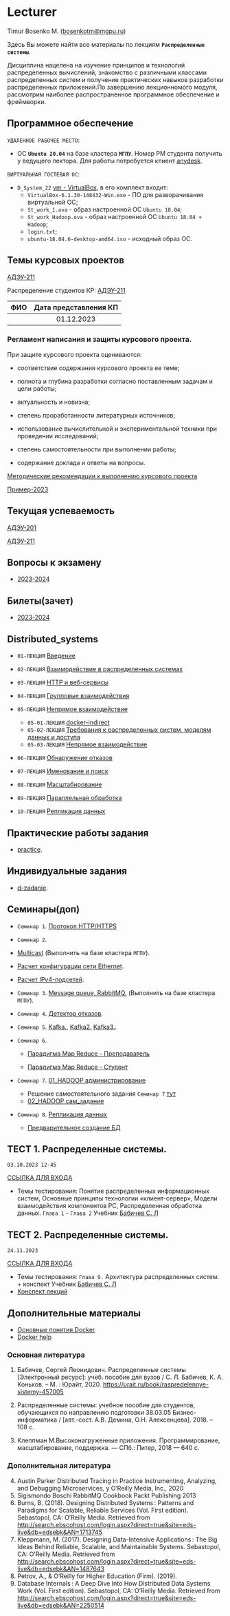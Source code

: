 # Lecturer
Timur Bosenko M. (bosenkotm@mgpu.ru)

Здесь Вы можете найти все материалы по лекциям **`Распределенные системы`**.

Дисциплина нацелена на изучение принципов и технологий распределенных вычислений, знакомство с различными классами распределенных систем и получение практических навыков разработки распределенных приложений.По завершению лекционномого модуля, рассмотрим наиболее распространенное программное обеспечение и фреймворки.

## Программное обеспечение 
   
 `УДАЛЕННОЕ РАБОЧЕЕ МЕСТО`:
   
 - OC **`Ubuntu 20.04`** на базе кластера **`МГПУ`**. Номер РМ студента получить у ведущего лектора. Для работы потребуется клиент [anydesk](  https://anydesk.com/en/downloads/windows).
   
 `ВИРТУАЛЬНАЯ ГОСТЕВАЯ ОС`:
 
 - `D_System_22` [vm - VirtualBox](https://disk.yandex.ru/d/RTZvbDhtfXInMg), в его комплект входит:
    - `VirtualBox-6.1.30-148432-Win.exe` - ПО для разворачивания виртуальной ОС; 
    - `St_work_1.ova` - образ настроенной ОС `Ubuntu 18.04`;
    - `St_work_Hadoop.ova` - образ настроенной ОС `Ubuntu 18.04 + Hadoop`;
    - `login.txt`;
    - `ubuntu-18.04.6-desktop-amd64.iso` - исходный образ ОС.
    
## Темы курсовых проектов
   [АДЭУ-211](https://docs.google.com/spreadsheets/d/1vH9CPcBrWd2rGgXVlzg4eaXm8DNor1-3s4Um11_e2hA/edit?usp=sharing)

   Распределение студентов КР:
[АДЭУ-211](/kp/УтвКП_АДЭУ-211-2023.pdf)
   
   | ФИО  | Дата представления КП |
| --------------| :---: |
|   | 01.12.2023    |

   
   ### Регламент написания и защиты курсового проекта.

При защите курсового проекта оцениваются:
- соответствие содержания курсового проекта ее теме;

- полнота и глубина разработки согласно поставленным задачам и цели работы;

- актуальность и новизна;

- степень проработанности литературных источников;

- использование вычислительной и экспериментальной техники при проведении исследований;

- степень самостоятельности при выполнении работы;

- содержание доклада и ответы на вопросы.

[Методические рекомендации к выполнению курсового проекта](https://disk.yandex.ru/i/6_ypM5IRQTfpBA)

[Пример-2023](https://disk.yandex.ru/d/p31hgz487lPzzQ)
## Текущая успеваемость
 [АДЭУ-201](https://docs.google.com/spreadsheets/d/1NOTUaM9YFTO9QEV7WKDY1KJoWyKj5iSkfVdgChCiw_o/edit?usp=sharing)

 [АДЭУ-211](https://docs.google.com/spreadsheets/d/1rwdG4OYKxMX2NpclxNVn-L5Y_67TCcN1Y9awgpJACAA/edit?usp=sharing)

## Вопросы к экзамену

- [2023-2024](/examp_ds_2022_2023.pdf)

## Билеты(зачет)

- [2023-2024](/examp2022/Билеты%20экзамен%20Распределенные%20системы%20ТП-191.pdf)

## Distributed_systems

- `01-ЛЕКЦИЯ` [Введение](lectures/1-intro.pdf)

- `02-ЛЕКЦИЯ` [Взаимодействие в распределенных системах](/lectures/02-ЛЕКЦИЯ_Взаимодействие%20между.pdf)

- `03-ЛЕКЦИЯ` [HTTP и веб-сервисы](/lectures/03-ЛЕКЦИЯ_HTTP%20и%20веб-сервисы.pdf)

- `04-ЛЕКЦИЯ` [Групповые взаимодействия](lectures//lectures/04-ЛЕКЦИЯ_Групповые%20взаимодействия.pdf)

- `05-ЛЕКЦИЯ` [Непрямое взаимодействие](/lectures/05-ЛЕКЦИЯ_Непрямое%20взаимодействие.pdf)
   - `05-01-ЛЕКЦИЯ` [docker-indirect](/lectures/05-01-docker-indirect-comm.pdf)
   - `05-02-ЛЕКЦИЯ` [Требования к распределенных систем, моделям данных и доступа](/lectures/05-02-Requirements_for_DS.pdf)
   - `05-03-ЛЕКЦИЯ` [Непрямое взаимодействие](/lectures/05-0-lecture_Kafka_intro.pdf)
- `06-ЛЕКЦИЯ` [Обнаружение отказов](/lectures/06-ЛЕКЦИЯ_Обнаружение%20отказов.pdf)

- `07-ЛЕКЦИЯ` [Именование и поиск](lectures/)

- `08-ЛЕКЦИЯ` [Масштабирование](lectures/)

- `09-ЛЕКЦИЯ` [Параллельная обработка](lectures/)

- `10-ЛЕКЦИЯ` [Репликация данных](lectures/)

## Практические работы задания
- [practice](https://github.com/BosenkoTM/Distributed_systems/tree/main/seminars).

## Индивидуальные задания 
- [d-zadanie](https://github.com/BosenkoTM/Distributed_systems/tree/main/d-zadanie ).

## Семинары(доп)

- `Семинар 1`. [Протокол HTTP/HTTPS](practice/S-1-%20HTTP)
 
- `Семинар 2`.

- [Multicast](d-zadanie/04-multicast) (Выполнить на базе кластера `МГПУ`).

- [Расчет конфигурации сети Ethernet](https://disk.yandex.ru/i/WSwJSNc6PP3aRg).

- [Расчет IPv4-подсетей](https://disk.yandex.ru/i/Bnn0pAECM3T2Mg).

- `Семинар 3`. [Message queue, RabbitMQ.](/d-zadanie/03-mq) (Выполнить на базе кластера `МГПУ`).

- `Семинар 4`. [Детектор отказов](https://github.com/BosenkoTM/Distributed_systems/tree/main/d-zadanie/06-failure_detection#%D1%81%D0%B5%D0%BC%D0%B8%D0%BD%D0%B0%D1%80-6-group-membership-%D0%B8-%D0%B4%D0%B5%D1%82%D0%B5%D0%BA%D1%82%D0%BE%D1%80-%D0%BE%D1%82%D0%BA%D0%B0%D0%B7%D0%BE%D0%B2).

- `Семинар 5`. [Kafka.](https://github.com/BosenkoTM/kafka),  [Kafka2.](https://github.com/Zabi82/KafkaLab) [Kafka3.](https://github.com/cblanton45/kafka-labs).

- `Семинар 6`. 
   
   - [Парадигма Map Reduce - Преподаватель](practice/S-2-09-map-reduce)
   
   - [Парадигма Map Reduce - Студент]()

- `Семинар 7`. [01_HADOOP администрирование](https://github.com/BosenkoTM/ds_practice/tree/main/exercises/winter_semester_2021-2022/05_hadoop)
  - Решение самостоятельного задания `Семинар 7` [тут](https://github.com/BosenkoTM/ds_practice/tree/main/solutions/winter_semester_2021-2022/05_hadoop)
  - [02_HADOOP сам_задание](/practice/S-3-HADOOP/2.%20Hadoop%20Lab-1.pdf)
  
- `Семинар 8`. [Репликация данных](practice/S-4-10-replication/pr_replica_single_server.pdf)
  - [Предварительное создание БД](/practice/S-4-10-replication/db_creator.pdf)
   

## ТЕСТ 1. Распределенные системы.  

`03.10.2023 12-45`

[ССЫЛКА ДЛЯ ВХОДА](https://docs.google.com/forms/d/e/1FAIpQLScEjZmp_Fsx2qGEp-KWWR5L8UfUrZs0GmGJIM_Nd3I0nzbuwg/viewform?embedded=true)

- Темы тестирования: Понятие распределенных информационных систем, Основные принципы технологии  «клиент-сервер», 
Модели взаимодействия компонентов РС, Распределенная обработка данных. 
`Глава 1` - `Глава 2` Учебник [Бабичев С. Л](https://urait.ru/book/raspredelennye-sistemy-445188)

## ТЕСТ 2. Распределенные системы. 
`24.11.2023`

[ССЫЛКА ДЛЯ ВХОДА](https://docs.google.com/forms/d/e/1FAIpQLScx-U2XsIRvTkMHWHqbu15K9I9lNxc-n2NCgK-PiC22B0BTzA/viewform?embedded=true)

- Темы тестирования:  `Глава 9.` Архитектура распределенных систем. + конспект
Учебник [Бабичев С. Л](https://urait.ru/book/raspredelennye-sistemy-445188)
- [Конспект лекций](Lectures/help_test2.pdf)

## Дополнительные материалы
- [Основные понятия Docker](/Lectures/05-01-docker-indirect-comm.pdf) 
- [Docker help](/Lectures/docker_help.pdf) 

### Основная литература

1.	Бабичев, Сергей Леонидович. Распределенные системы [Электронный ресурс]: учеб. пособие для вузов / С. Л. Бабичев, К. А. Коньков. – М. : Юрайт, 2020. https://urait.ru/book/raspredelennye-sistemy-457005 

2.	Распределенные системы: учебное пособие для студентов, обучающихся по направлению подготовки 38.03.05 Бизнес-информатика / [авт.-сост. А.В. Демина, О.Н. Алексенцева]. 2018. – 108 с. 

3.	Клеппман М.Высоконагруженные приложения. Программирование, масштабирование, поддержка. — СПб.: Питер, 2018 — 640 с.

### Дополнительная литература

4.	Austin Parker Distributed Tracing in Practice Instrumenting, Analyzing, and Debugging Microservices, y O’Reilly Media, Inc., 2020
5.	Sigismondo Boschi RabbitMQ Cookbook Packt Publishing 2013
6.	Burns, B. (2018). Designing Distributed Systems : Patterns and Paradigms for Scalable, Reliable Services (Vol. First edition). Sebastopol, CA: O’Reilly Media. Retrieved from http://search.ebscohost.com/login.aspx?direct=true&site=eds-live&db=edsebk&AN=1713745
7.	Kleppmann, M. (2017). Designing Data-Intensive Applications : The Big Ideas Behind Reliable, Scalable, and Maintainable Systems. Sebastopol, CA: O’Reilly Media. Retrieved from http://search.ebscohost.com/login.aspx?direct=true&site=eds-live&db=edsebk&AN=1487643
8. Petrov, A., & O’Reilly for Higher Education (Firm). (2019).
8. Database Internals : A Deep Dive Into How Distributed Data Systems Work (Vol. First edition). Sebastopol, CA: O’Reilly Media. Retrieved from http://search.ebscohost.com/login.aspx?direct=true&site=eds-live&db=edsebk&AN=2250514

